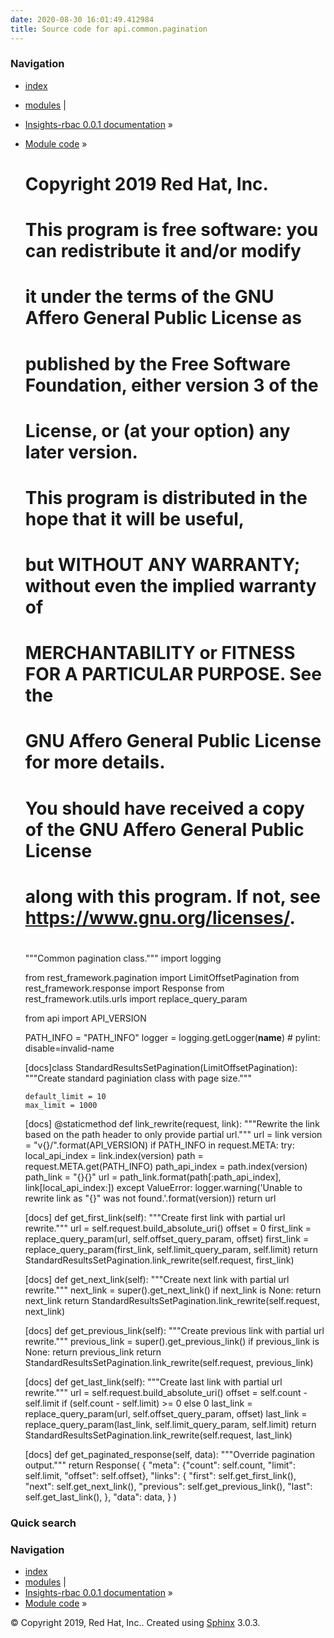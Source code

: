 ```yaml
---
date: 2020-08-30 16:01:49.412984
title: Source code for api.common.pagination
---
```

### Navigation

  - [index](../../../../genindex/ "General Index")
  - [modules](../../../../py-modindex/ "Python Module Index") |
  - [Insights-rbac 0.0.1 documentation](../../../../index/) »
  - [Module code](../../../index/) »


    #
    # Copyright 2019 Red Hat, Inc.
    #
    # This program is free software: you can redistribute it and/or modify
    # it under the terms of the GNU Affero General Public License as
    # published by the Free Software Foundation, either version 3 of the
    # License, or (at your option) any later version.
    #
    # This program is distributed in the hope that it will be useful,
    # but WITHOUT ANY WARRANTY; without even the implied warranty of
    # MERCHANTABILITY or FITNESS FOR A PARTICULAR PURPOSE.  See the
    # GNU Affero General Public License for more details.
    #
    # You should have received a copy of the GNU Affero General Public License
    # along with this program.  If not, see <https://www.gnu.org/licenses/>.
    #
    
    """Common pagination class."""
    import logging
    
    from rest_framework.pagination import LimitOffsetPagination
    from rest_framework.response import Response
    from rest_framework.utils.urls import replace_query_param
    
    from api import API_VERSION
    
    PATH_INFO = "PATH_INFO"
    logger = logging.getLogger(__name__)  # pylint: disable=invalid-name
    
    
    [docs]class StandardResultsSetPagination(LimitOffsetPagination):
        """Create standard paginiation class with page size."""
    
        default_limit = 10
        max_limit = 1000
    
    [docs]    @staticmethod
        def link_rewrite(request, link):
            """Rewrite the link based on the path header to only provide partial url."""
            url = link
            version = "v{}/".format(API_VERSION)
            if PATH_INFO in request.META:
                try:
                    local_api_index = link.index(version)
                    path = request.META.get(PATH_INFO)
                    path_api_index = path.index(version)
                    path_link = "{}{}"
                    url = path_link.format(path[:path_api_index], link[local_api_index:])
                except ValueError:
                    logger.warning('Unable to rewrite link as "{}" was not found.'.format(version))
            return url
    
    [docs]    def get_first_link(self):
            """Create first link with partial url rewrite."""
            url = self.request.build_absolute_uri()
            offset = 0
            first_link = replace_query_param(url, self.offset_query_param, offset)
            first_link = replace_query_param(first_link, self.limit_query_param, self.limit)
            return StandardResultsSetPagination.link_rewrite(self.request, first_link)
    
    [docs]    def get_next_link(self):
            """Create next link with partial url rewrite."""
            next_link = super().get_next_link()
            if next_link is None:
                return next_link
            return StandardResultsSetPagination.link_rewrite(self.request, next_link)
    
    [docs]    def get_previous_link(self):
            """Create previous link with partial url rewrite."""
            previous_link = super().get_previous_link()
            if previous_link is None:
                return previous_link
            return StandardResultsSetPagination.link_rewrite(self.request, previous_link)
    
    [docs]    def get_last_link(self):
            """Create last link with partial url rewrite."""
            url = self.request.build_absolute_uri()
            offset = self.count - self.limit if (self.count - self.limit) >= 0 else 0
            last_link = replace_query_param(url, self.offset_query_param, offset)
            last_link = replace_query_param(last_link, self.limit_query_param, self.limit)
            return StandardResultsSetPagination.link_rewrite(self.request, last_link)
    
    [docs]    def get_paginated_response(self, data):
            """Override pagination output."""
            return Response(
                {
                    "meta": {"count": self.count, "limit": self.limit, "offset": self.offset},
                    "links": {
                        "first": self.get_first_link(),
                        "next": self.get_next_link(),
                        "previous": self.get_previous_link(),
                        "last": self.get_last_link(),
                    },
                    "data": data,
                }
            )

### Quick search

### Navigation

  - [index](../../../../genindex/ "General Index")
  - [modules](../../../../py-modindex/ "Python Module Index") |
  - [Insights-rbac 0.0.1 documentation](../../../../index/) »
  - [Module code](../../../index/) »

© Copyright 2019, Red Hat, Inc.. Created using
[Sphinx](http://sphinx-doc.org/) 3.0.3.